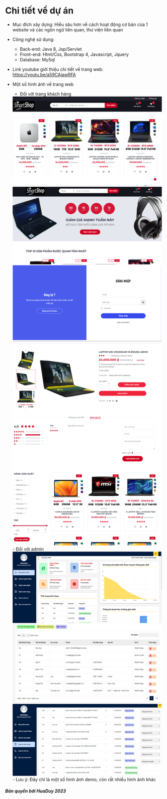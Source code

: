 # Chi tiết về dự án
- Mục đích xây dựng: Hiểu sâu hơn về cách hoạt động cơ bản của 1 website và các ngôn ngữ liên quan, thư viện liên quan
- Công nghệ sử dụng: 
    - Back-end: Java 8, Jsp/Servlet
    - Front-end: Html/Css, Bootstrap 4, Javascript, Jquery
    - Database: MySql
- Link youtube giới thiệu chi tiết về trang web: https://youtu.be/a59CAjawRFA
- Một số hình ảnh về trang web
    - Đối với trang khách hàng
    <img src="./Anh1_GioiThieu.png">

    <img src="./Anh2_GioithieuTrangChu.png">

    <img src="./Anh3_DangNhap.png">

    <img src="./Anh4_ThongTinSanPham.png">

    <img src="./Anh5_DanhGiaSanPham.png">

    <img src="./Anh6_TimKiem.png">
    - Đối với admin
    <img src="./Anh7_TrangChuAdmin.png">
    <img src="./Anh8_QuanLyNguoiDung.png">
    <img src="./Anh9_QuanLyDonHang.png">
    - Lưu ý: Đây chỉ là một số hình ảnh demo, còn rất nhiều hình ảnh khác
##### Bản quyền bởi HuaDuy 2023
    
